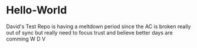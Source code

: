 # Hello-World
David's Test Repo
is having a meltdown period since the AC is broken
really out of sync but really need to focus
trust and believe better days are comming
W
D
V

